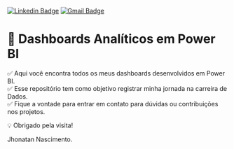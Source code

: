 [![Linkedin Badge](https://img.shields.io/badge/-LinkedIn-blue?style=flat-square&logo=Linkedin&logoColor=white&link=https://www.linkedin.com/in/jhonatannascimento//)](https://www.linkedin.com/in/jhonatannascimento/)
[![Gmail Badge](https://img.shields.io/badge/-Gmail-red?style=flat-square&logo=Gmail&logoColor=white&link=jhonatam1313@gmail.com)](jhonatam1313@gmail.com)

# :memo: Dashboards Analíticos em Power BI


:white_check_mark: Aqui você encontra todos os meus dashboards desenvolvidos em Power BI.<br> 
:white_check_mark: Esse repositório tem como objetivo registrar minha jornada na carreira de Dados.<br>
:white_check_mark: Fique a vontade para entrar em contato para dúvidas ou contribuições nos projetos.<br>

:bulb: Obrigado pela visita!

Jhonatan Nascimento.

